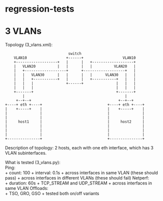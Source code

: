 regression-tests
================

3 VLANs
================
Topology (3_vlans.xml):
```
                             switch
    VLAN10                  +------+                  VLAN10
    +-------------------+   |      |   +-------------------+
    |   VLAN20          |   |      |   |          VLAN20   |
    |   +-------------------+      +-------------------+   |
    |   |   VLAN30      |   |      |   |      VLAN30   |   |
    |   |   +-----------+   |      |   +-----------+   |   |
    |   |   |               +------+               |   |   |
    |   |   |                                      |   |   |
    +-------+                                      +-------+
        |                                              |
     +--+--+                                        +--+--+
+----+ eth +----+                              +----+ eth +----+
|    +-----+    |                              |    +-----+    |
|               |                              |               |
|               |                              |               |
|     host1     |                              |     host2     |
|               |                              |               |
|               |                              |               |
|               |                              |               |
+---------------+                              +---------------+
```

Description of topology:
2 hosts, each with one eth interface, which has 3 VLAN subinterfaces.

What is tested (3_vlans.py):<br />
    Ping: <br />
        + count: 100
        + interval: 0.1s
        + across interfaces in same VLAN (these should pass)
        + across interfaces in different VLANs (these should fail)
    Netperf: <br />
        + duration: 60s
        + TCP_STREAM and UDP_STREAM
        + across interfaces in same VLAN
    Offloads: <br />
        + TSO, GRO, GSO
        + tested both on/off variants
